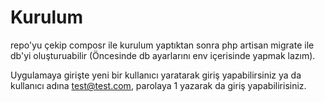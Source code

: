 # Kurulum
repo'yu çekip composr ile kurulum yaptıktan sonra php artisan migrate ile db'yi oluşturuabilir (Öncesinde db ayarlarını env içerisinde yapmak lazım).

Uygulamaya girişte yeni bir kullanıcı yaratarak giriş yapabilirsiniz ya da kullanıcı adına test@test.com, parolaya 1 yazarak da giriş yapabilirisiniz.
